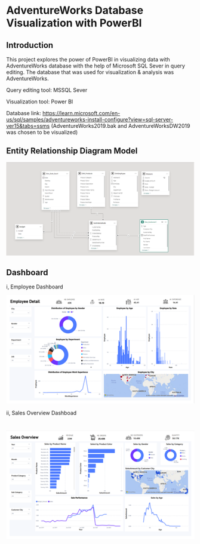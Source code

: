
# AdventureWorks Database Visualization with PowerBI
## Introduction
This project explores the power of PowerBI in visualizing data with AdventureWorks database with the help of Microsoft SQL Sever in query editing. The database that was used for visualization & analysis was AdventureWorks.

Query editing tool: MSSQL Sever

Visualization tool: Power BI

Database link: https://learn.microsoft.com/en-us/sql/samples/adventureworks-install-configure?view=sql-server-ver15&tabs=ssms (AdventureWorks2019.bak and AdventureWorksDW2019 was chosen to be visualized)

## Entity Relationship Diagram Model

![Screenshot](Dashoards/EntityRelationshipDiagram.png)

## Dashboard
i, Employee Dashboard

![Screenshot](Dashoards/EmployeeDashboard.png)

ii, Sales Overview Dashboad

![Screenshot](Dashoards/SalesOverviewDashboard.png)
=======

